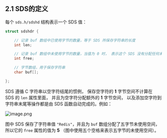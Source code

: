 ## 2.1 SDS的定义

每个 `sds.h/sdshd` 结构表示一个 SDS 值：

```c
struct sdshdr {

    // 记录 buf 数组中已使用字节的数量，等于 SDS 所保存字符串的长度
    int len;

    // 记录 buf 数组中未使用字节的数量，当值为 0 时， 表示这个 SDS 没有分配任何未使用空间。
    int free;

    // 字节数组，用于保存字符串
    char buf[];

};
```

SDS 遵循 C 字符串以空字符结尾的惯例， 保存空字符的 **1** 字节空间不计算在 SDS 的 `len` 属性里面， 并且为空字符分配额外的 **1** 字节空间， 以及添加空字符到字符串末尾等操作都是由 SDS 函数自动完成的。例如：

![image.png](https://gitee.com/zhurundong/picture/raw/master/image-20220313150850-p1pnszc.png)

图中 SDS 保存了字符串值 `"Redis"`，并且为 `buf` 数组分配了五字节未使用空间， 所以它的 `free` 属性的值为 **5** （图中使用五个空格来表示五字节的未使用空间）。
